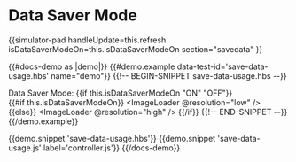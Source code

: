 # Data Saver Mode

{{simulator-pad 
  handleUpdate=this.refresh 
  isDataSaverModeOn=this.isDataSaverModeOn
  section="savedata"
}}

{{#docs-demo as |demo|}}
  {{#demo.example data-test-id='save-data-usage.hbs' name="demo"}}
    {{!-- BEGIN-SNIPPET save-data-usage.hbs --}}
      <div>
        Data Saver Mode: {{if this.isDataSaverModeOn "ON" "OFF"}}
      </div>
      {{#if this.isDataSaverModeOn}}
        <ImageLoader 
          @resolution="low"
        />
      {{else}}
        <ImageLoader 
          @resolution="high"
        />
      {{/if}}
    {{!-- END-SNIPPET --}}
  {{/demo.example}}

  {{demo.snippet 'save-data-usage.hbs'}}
  {{demo.snippet 'save-data-usage.js' label='controller.js'}}
{{/docs-demo}}

